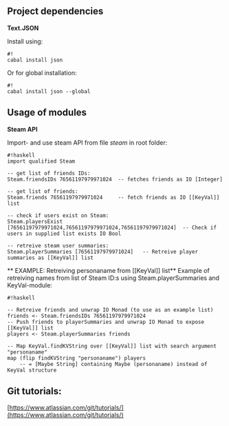 ## Project dependencies
**Text.JSON**

Install using:
```
#!
cabal install json
```
Or for global installation:
```
#!
cabal install json --global
```

## Usage of modules
**Steam API**

Import- and use steam API from file *steam* in root folder:
```
#!haskell
import qualified Steam

-- get list of friends IDs:
Steam.friendsIDs 76561197979971024  -- fetches friends as IO [Integer]

-- get list of friends:
Steam.friends 76561197979971024 	-- fetch friends as IO [[KeyVal]] list

-- check if users exist on Steam:
Steam.playersExist [76561197979971024,76561197979971024,76561197979971024]	-- Check if users in supplied list exists IO Bool

-- retreive steam user summaries:
Steam.playerSummaries [76561197979971024]	-- Retreive player summaries as [[KeyVal]] list
```

** EXAMPLE: Retreiving personaname from [[KeyVal]] list**
Example of retreiving names from list of Steam ID:s using Steam.playerSummaries and KeyVal-module:
```
#!haskell

-- Retreive friends and unwrap IO Monad (to use as an example list)
friends <- Steam.friendsIDs 76561197979971024
-- Push friends to playerSummaries and unwrap IO Monad to expose [[KeyVal]] list
players <- Steam.playerSummaries friends

-- Map KeyVal.findKVString over [[KeyVal]] list with search argument "personaname"
map (flip findKVString "personaname") players
	-- = [Maybe String] containing Maybe (personaname) instead of KeyVal structure 

```

## Git tutorials:
[https://www.atlassian.com/git/tutorials/](https://www.atlassian.com/git/tutorials/)
